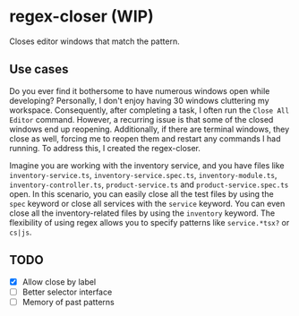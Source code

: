 # regex-closer (WIP)

Closes editor windows that match the pattern.

## Use cases

Do you ever find it bothersome to have numerous windows open while developing? Personally, 
I don't enjoy having 30 windows cluttering my workspace. 
Consequently, after completing a task, 
I often run the `Close All Editor` command. 
However, a recurring issue is that some of the closed windows end up reopening. 
Additionally, if there are terminal windows, they close as well, 
forcing me to reopen them and restart any commands I had running. 
To address this, I created the regex-closer.

Imagine you are working with the inventory service, 
and you have files like `inventory-service.ts`, 
`inventory-service.spec.ts`, `inventory-module.ts`, 
`inventory-controller.ts`, `product-service.ts` 
and `product-service.spec.ts` open. 
In this scenario, you can easily close all the test files by using the `spec` keyword or close all services with the `service` keyword. 
You can even close all the inventory-related files by using the `inventory` keyword. 
The flexibility of using regex allows you to specify patterns like `service.*tsx?` or `cs|js`.


## TODO
  - [x] Allow close by label
  - [ ] Better selector interface
  - [ ] Memory of past patterns
